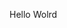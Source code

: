 Hello Wolrd



































































































































































































































































































































































































































































































































































































































































































































































































































































































































































































































































































































































































































































































































































































































































































































































































































































































































































































































































































































































































































































































































































































































































































































































































































































































































































































































































































































































































































































































































































































































































































































































































































































































































































































































































































































































































































































































































































